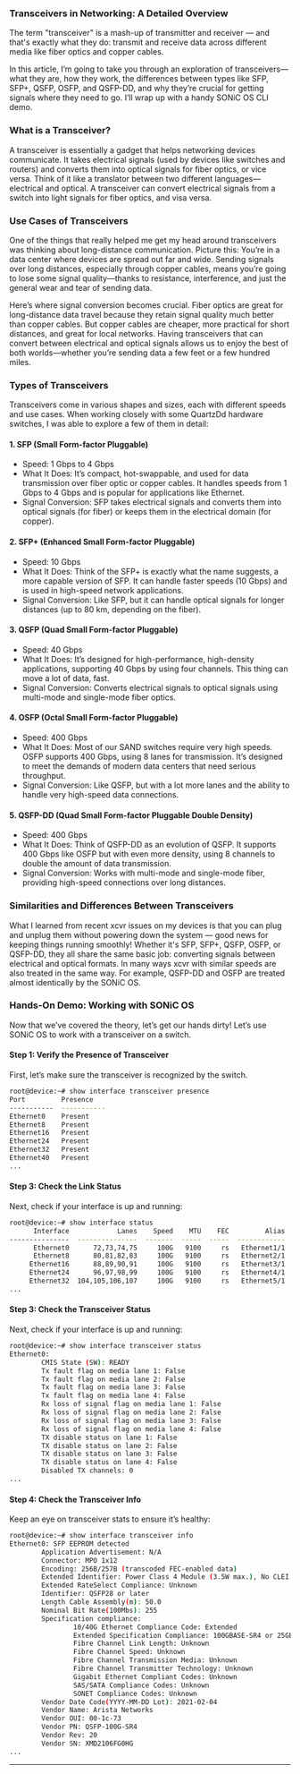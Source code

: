 ### Transceivers in Networking: A Detailed Overview

The term "transceiver" is a mash-up of transmitter and receiver — and that's exactly what they do: transmit and receive data across different media like fiber optics and copper cables.

In this article, I’m going to take you through an exploration of transceivers—what they are, how they work, the differences between types like SFP, SFP+, QSFP, OSFP, and QSFP-DD, and why they’re crucial for getting signals where they need to go. I’ll wrap up with a handy SONiC OS CLI demo.

### What is a Transceiver?

A transceiver is essentially a gadget that helps networking devices communicate. It takes electrical signals (used by devices like switches and routers) and converts them into optical signals for fiber optics, or vice versa. Think of it like a translator between two different languages—electrical and optical.
A transceiver can convert electrical signals from a switch into light signals for fiber optics, and visa versa.

### Use Cases of Transceivers

One of the things that really helped me get my head around transceivers was thinking about long-distance communication. Picture this: You’re in a data center where devices are spread out far and wide. Sending signals over long distances, especially through copper cables, means you’re going to lose some signal quality—thanks to resistance, interference, and just the general wear and tear of sending data.

Here’s where signal conversion becomes crucial. Fiber optics are great for long-distance data travel because they retain signal quality much better than copper cables. But copper cables are cheaper, more practical for short distances, and great for local networks. Having transceivers that can convert between electrical and optical signals allows us to enjoy the best of both worlds—whether you’re sending data a few feet or a few hundred miles.

### Types of Transceivers

Transceivers come in various shapes and sizes, each with different speeds and use cases. When working closely with some QuartzDd hardware switches, I was able to explore a few of them in detail:

#### 1. SFP (Small Form-factor Pluggable)
- Speed: 1 Gbps to 4 Gbps
- What It Does: It’s compact, hot-swappable, and used for data transmission over fiber optic or copper cables. It handles speeds from 1 Gbps to 4 Gbps and is popular for applications like Ethernet.
- Signal Conversion: SFP takes electrical signals and converts them into optical signals (for fiber) or keeps them in the electrical domain (for copper).

#### 2. SFP+ (Enhanced Small Form-factor Pluggable)
- Speed: 10 Gbps
- What It Does: Think of the SFP+ is exactly what the name suggests, a more capable version of SFP. It can handle faster speeds (10 Gbps) and is used in high-speed network applications.
- Signal Conversion: Like SFP, but it can handle optical signals for longer distances (up to 80 km, depending on the fiber).

#### 3. QSFP (Quad Small Form-factor Pluggable)
- Speed: 40 Gbps
- What It Does: It’s designed for high-performance, high-density applications, supporting 40 Gbps by using four channels. This thing can move a lot of data, fast.
- Signal Conversion: Converts electrical signals to optical signals using multi-mode and single-mode fiber optics.

#### 4. OSFP (Octal Small Form-factor Pluggable)
- Speed: 400 Gbps
- What It Does: Most of our SAND switches require very high speeds. OSFP supports 400 Gbps, using 8 lanes for transmission. It’s designed to meet the demands of modern data centers that need serious throughput.
- Signal Conversion: Like QSFP, but with a lot more lanes and the ability to handle very high-speed data connections.

#### 5. QSFP-DD (Quad Small Form-factor Pluggable Double Density)
- Speed: 400 Gbps
- What It Does: Think of QSFP-DD as an evolution of QSFP. It supports 400 Gbps like OSFP but with even more density, using 8 channels to double the amount of data transmission.
- Signal Conversion: Works with multi-mode and single-mode fiber, providing high-speed connections over long distances.

### Similarities and Differences Between Transceivers

What I learned from recent xcvr issues on my devices is that you can plug and unplug them without powering down the system — good news for keeping things running smoothly!
Whether it's SFP, SFP+, QSFP, OSFP, or QSFP-DD, they all share the same basic job: converting signals between electrical and optical formats. 
In many ways xcvr with similar speeds are also treated in the same way. For example, QSFP-DD and OSFP are treated almost identically by the SONiC OS.

### Hands-On Demo: Working with SONiC OS

Now that we’ve covered the theory, let’s get our hands dirty! Let’s use SONiC OS to work with a transceiver on a switch.

#### Step 1: Verify the Presence of Transceiver
First, let’s make sure the transceiver is recognized by the switch.

```bash
root@device:~# show interface transceiver presence
Port         Presence
-----------  -----------
Ethernet0    Present
Ethernet8    Present
Ethernet16   Present
Ethernet24   Present
Ethernet32   Present
Ethernet40   Present
...
```

#### Step 3: Check the Link Status
Next, check if your interface is up and running:

```bash
root@device:~# show interface status
      Interface            Lanes    Speed    MTU    FEC         Alias             Vlan    Oper    Admin    Medium    Type           Vendor          Model    Asym PFC    Flaps
---------------  ---------------  -------  -----  -----  ------------  ---------------  ------  -------  --------  ------  ---------------  -------------  ----------  -------
      Ethernet0      72,73,74,75     100G   9100     rs   Ethernet1/1  PortChannel2002      up       up     Optic  QSFP28  Arista Networks  QSFP-100G-SR4         off        3
      Ethernet8      80,81,82,83     100G   9100     rs   Ethernet2/1  PortChannel2002      up       up     Optic  QSFP28  Arista Networks  QSFP-100G-SR4         off        3
     Ethernet16      88,89,90,91     100G   9100     rs   Ethernet3/1  PortChannel2004      up       up     Optic  QSFP28  Arista Networks  QSFP-100G-SR4         off        3
     Ethernet24      96,97,98,99     100G   9100     rs   Ethernet4/1  PortChannel2004      up       up     Optic  QSFP28  Arista Networks  QSFP-100G-SR4         off        3
     Ethernet32  104,105,106,107     100G   9100     rs   Ethernet5/1  PortChannel2006      up       up     Optic  QSFP28  Arista Networks  QSFP-100G-SR4         off        3
...
```

#### Step 3: Check the Transceiver Status
Next, check if your interface is up and running:

```bash
root@device:~# show interface transceiver status
Ethernet0:
        CMIS State (SW): READY
        Tx fault flag on media lane 1: False
        Tx fault flag on media lane 2: False
        Tx fault flag on media lane 3: False
        Tx fault flag on media lane 4: False
        Rx loss of signal flag on media lane 1: False
        Rx loss of signal flag on media lane 2: False
        Rx loss of signal flag on media lane 3: False
        Rx loss of signal flag on media lane 4: False
        TX disable status on lane 1: False
        TX disable status on lane 2: False
        TX disable status on lane 3: False
        TX disable status on lane 4: False
        Disabled TX channels: 0
...
```

#### Step 4: Check the Transceiver Info
Keep an eye on transceiver stats to ensure it’s healthy:

```bash
root@device:~# show interface transceiver info
Ethernet0: SFP EEPROM detected
        Application Advertisement: N/A
        Connector: MPO 1x12
        Encoding: 256B/257B (transcoded FEC-enabled data)
        Extended Identifier: Power Class 4 Module (3.5W max.), No CLEI code present in Page 02h, CDR present in TX, CDR present in RX
        Extended RateSelect Compliance: Unknown
        Identifier: QSFP28 or later
        Length Cable Assembly(m): 50.0
        Nominal Bit Rate(100Mbs): 255
        Specification compliance:
                10/40G Ethernet Compliance Code: Extended
                Extended Specification Compliance: 100GBASE-SR4 or 25GBASE-SR
                Fibre Channel Link Length: Unknown
                Fibre Channel Speed: Unknown
                Fibre Channel Transmission Media: Unknown
                Fibre Channel Transmitter Technology: Unknown
                Gigabit Ethernet Compliant Codes: Unknown
                SAS/SATA Compliance Codes: Unknown
                SONET Compliance Codes: Unknown
        Vendor Date Code(YYYY-MM-DD Lot): 2021-02-04
        Vendor Name: Arista Networks
        Vendor OUI: 00-1c-73
        Vendor PN: QSFP-100G-SR4
        Vendor Rev: 20
        Vendor SN: XMD2106FG0HG
...
```

---
